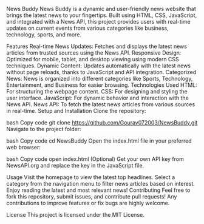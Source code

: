 News Buddy
News Buddy is a dynamic and user-friendly news website that brings the latest news to your fingertips. Built using HTML, CSS, JavaScript, and integrated with a News API, this project provides users with real-time updates on current events from various categories like business, technology, sports, and more.

Features
Real-time News Updates: Fetches and displays the latest news articles from trusted sources using the News API.
Responsive Design: Optimized for mobile, tablet, and desktop viewing using modern CSS techniques.
Dynamic Content: Updates automatically with the latest news without page reloads, thanks to JavaScript and API integration.
Categorized News: News is organized into different categories like Sports, Technology, Entertainment, and Business for easier browsing.
Technologies Used
HTML: For structuring the webpage content.
CSS: For designing and styling the user interface.
JavaScript: For dynamic behavior and interaction with the News API.
News API: To fetch the latest news articles from various sources in real-time.
Setup and Installation
Clone the repository:

bash
Copy code
git clone https://github.com/Gourav072003/NewsBuddy.git
Navigate to the project folder:

bash
Copy code
cd NewsBuddy
Open the index.html file in your preferred web browser:

bash
Copy code
open index.html
(Optional) Get your own API key from NewsAPI.org and replace the key in the JavaScript file.

Usage
Visit the homepage to view the latest top headlines.
Select a category from the navigation menu to filter news articles based on interest.
Enjoy reading the latest and most relevant news!
Contributing
Feel free to fork this repository, submit issues, and contribute pull requests! Any contributions to improve features or fix bugs are highly welcome.

License
This project is licensed under the MIT License.
